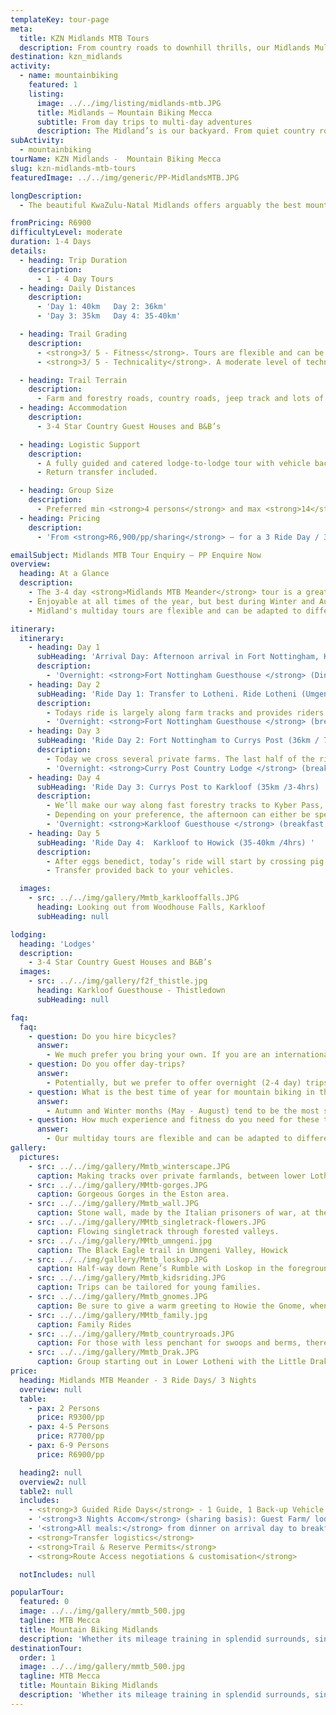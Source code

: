 ```yaml
---
templateKey: tour-page
meta:
  title: KZN Midlands MTB Tours
  description: From country roads to downhill thrills, our Midlands Multi-Day MTB tours cater to a wide spectrum of rider. 2-4 day guided and supported tours.
destination: kzn_midlands
activity:
  - name: mountainbiking
    featured: 1
    listing:
      image: ../../img/listing/midlands-mtb.JPG
      title: Midlands – Mountain Biking Mecca
      subtitle: From day trips to multi-day adventures
      description: The Midland’s is our backyard. From quiet country roads and private farm tracks to sweeping single-track or downhill thrills, we can tailor-make a MTB or Cycle tour to excite all level of rider. Traversing through private farmlands, forest and nature reserves – you’ll discover the real Midlands countryside of forgotten falls, valley vistas and wildlife. We offer day-trips, multi-day and training tours.
subActivity:
  - mountainbiking
tourName: KZN Midlands -  Mountain Biking Mecca
slug: kzn-midlands-mtb-tours
featuredImage: ../../img/generic/PP-MidlandsMTB.JPG

longDescription:
  - The beautiful KwaZulu-Natal Midlands offers arguably the best mountain biking in South Africa. Whether you are keen on riding the handcrafted single-track of Howick and the Karkloof, or taking a gentle ride through attractive farmlands and quiet country roads, stopping to visit local art studios and organic deli's along the way, we can customise a fully supported Midlands tour to suit your particular needs.

fromPricing: R6900
difficultyLevel: moderate
duration: 1-4 Days
details:
  - heading: Trip Duration
    description:
      - 1 - 4 Day Tours
  - heading: Daily Distances
    description:
      - 'Day 1: 40km   Day 2: 36km'
      - 'Day 3: 35km   Day 4: 35-40km'

  - heading: Trail Grading
    description:
      - <strong>3/ 5 - Fitness</strong>. Tours are flexible and can be adapted to suit riders of all ages and fitness. On the 3 Day MTB Meander (distances above) a moderate level of MTB experience is recommended.
      - <strong>3/ 5 - Technicality</strong>. A moderate level of technical competency (or willingness to try) is advised to make the most of this tour. However if you not technically inclined, more farm and jeep-track route options can also be organised.

  - heading: Trail Terrain
    description:
      - Farm and forestry roads, country roads, jeep track and lots of sublime single-track
  - heading: Accommodation
    description:
      - 3-4 Star Country Guest Houses and B&B’s

  - heading: Logistic Support
    description:
      - A fully guided and catered lodge-to-lodge tour with vehicle back-up and daily luggage transfers.
      - Return transfer included.

  - heading: Group Size
    description:
      - Preferred min <strong>4 persons</strong> and max <strong>14</strong> pax / per guide
  - heading: Pricing
    description:
      - 'From <strong>R6,900/pp/sharing</strong> – for a 3 Ride Day / 3 Night tour'

emailSubject: Midlands MTB Tour Enquiry – PP Enquire Now
overview:
  heading: At a Glance
  description:
    - The 3-4 day <strong>Midlands MTB Meander</strong> tour is a great introduction to the diverse mountain biking terrain on offer in the KwaZulu-Natal Midlands. Beginning in the foothills of the Drakensberg (Lotheni) and making tracks to the small town of Howick, riders get to experience a diverse mix of landscapes from mist-belt grasslands to wetlands, montane forests and farmlands.
    - Enjoyable at all times of the year, but best during Winter and Autumn months, this tour combines handcrafted trails with pastoral scenery, warm hospitality, and some of the finest cuisine that the Midlands has to offer.
    - Midland's multiday tours are flexible and can be adapted to different levels of experience, fitness and interest. This tour can also be tailored to groups training for multi-stage events such as Sani2C or Joberg2C, with longer daily distances, ascents and more technical route options.

itinerary:
  itinerary:
    - heading: Day 1
      subHeading: 'Arrival Day: Afternoon arrival in Fort Nottingham, KZN Midlands'
      description:
        - 'Overnight: <strong>Fort Nottingham Guesthouse </strong> (Dinner)'
    - heading: Day 2
      subHeading: 'Ride Day 1: Transfer to Lotheni. Ride Lotheni (Umgeni Vlei) – Lions Bush (40km / 557m Ascent, 920m Descent , 3.5 – 4 hours) '
      description:
        - Todays ride is largely along farm tracks and provides riders with magnificent views of the Drakensberg foothills, expansive wetlands and mist-belt grasslands. Beginning at a lofty height of 1877m, the Drakensberg is highly visible on a clear day, giving you a real sense of riding in the mountains.  The trail crosses the source of the Mgeni River and continues to descend through wild mountain terrain, towards one of the oldest and most successful working farms in the region. There is a steep descent before joining up with quiet country road.
        - 'Overnight: <strong>Fort Nottingham Guesthouse </strong> (breakfast, packed lunch & dinner)'
    - heading: Day 3
      subHeading: 'Ride Day 2: Fort Nottingham to Currys Post (36km / 712m ascent, 912m descent / 3.5hrs )'
      description:
        - Today we cross several private farms. The last half of the ride sees you climbing out of the valley and, ascending 350m over a distance of 4km, but provides some absolutely magnificent views back over Balgowan and the Drakensberg mountains.
        - 'Overnight: <strong>Curry Post Country Lodge </strong> (breakfast, packed lunch & dinner)'
    - heading: Day 4
      subHeading: 'Ride Day 3: Currys Post to Karkloof (35km /3-4hrs) '
      description:
        - We’ll make our way along fast forestry tracks to Kyber Pass, where after a stiff little climb stands between you and 8 kilometres of flowing downhill track. After descending into the fertile Karkloof valley, you’ll make your way on farm and forestry tracks towards Thistledown Country House, arriving in time for lunch.
        - Depending on your preference, the afternoon can either be spent zip lining through the trees on the Karkloof Canopy Tour, or simply relaxing at Thistledown. Your host Norma is a renowned local chef, and that evening you will be treated to some of the best country style cooking in the Midlands (if not the country!)! Bon apetite!
        - 'Overnight: <strong>Karkloof Guesthouse </strong> (breakfast, packed lunch & dinner)'
    - heading: Day 5
      subHeading: 'Ride Day 4:  Karkloof to Howick (35-40km /4hrs) '
      description:
        - After eggs benedict, today’s ride will start by crossing pig and dairy farms across to the Karkloof Country Club.  From here you enter the heart of Karkloof single-track territory, where more technical riders can test their mettle on the curves, rock gardens and berms (Less technical routes are also available). You will pass the impressive Karkloof Falls and follow the contours with some dips and dales across to Howick for lunch at a local restaurant.
        - Transfer provided back to your vehicles.

  images:
    - src: ../../img/gallery/Mmtb_karklooffalls.JPG
      heading: Looking out from Woodhouse Falls, Karkloof
      subHeading: null

lodging:
  heading: 'Lodges'
  description:
    - 3-4 Star Country Guest Houses and B&B’s
  images:
    - src: ../../img/gallery/f2f_thistle.jpg
      heading: Karkloof Guesthouse - Thistledown
      subHeading: null

faq:
  faq:
    - question: Do you hire bicycles?
      answer:
        - We much prefer you bring your own. If you are an international couple looking to hire, we will make a plan, but we dont keep a fleet of mountain bikes for hire.
    - question: Do you offer day-trips?
      answer:
        - Potentially, but we prefer to offer overnight (2-4 day) trips.
    - question: What is the best time of year for mountain biking in the Midlands?
      answer:
        - Autumn and Winter months (May - August) tend to be the most stable and dry. Summer months can be lovely, but also a higher chance of rain. Please avoid public holiday long weekends, and Christmas / Easter periods.
    - question: How much experience and fitness do you need for these trips?
      answer:
        - Our multiday tours are flexible and can be adapted to different levels of experience, fitness and interest. We can custom design a trip along quiet country roads (gravel biking) or keep the singletrack flowing to your hearts content.
gallery:
  pictures:
    - src: ../../img/gallery/Mmtb_winterscape.JPG
      caption: Making tracks over private farmlands, between lower Lotheni and the Dargle.
    - src: ../../img/gallery/MMtb-gorges.JPG
      caption: Gorgeous Gorges in the Eston area.
    - src: ../../img/gallery/Mmtb_wall.JPG
      caption: Stone wall, made by the Italian prisoners of war, at the top of Lebanon Mountain – Karkloof.
    - src: ../../img/gallery/MMtb_singletrack-flowers.JPG
      caption: Flowing singletrack through forested valleys.
    - src: ../../img/gallery/MMtb_umngeni.jpg
      caption: The Black Eagle trail in Umngeni Valley, Howick
    - src: ../../img/gallery/Mmtb_loskop.JPG
      caption: Half-way down Rene’s Rumble with Loskop in the foreground
    - src: ../../img/gallery/Mmtb_kidsriding.JPG
      caption: Trips can be tailored for young families.
    - src: ../../img/gallery/Mmtb_gnomes.JPG
      caption: Be sure to give a warm greeting to Howie the Gnome, when you meet him on one of the Howick singletracks.
    - src: ../../img/gallery/MMtb_family.jpg
      caption: Family Rides
    - src: ../../img/gallery/Mmtb_countryroads.JPG
      caption: For those with less penchant for swoops and berms, there is plenty of scenic ‘gravel road’ riding here in the Midlands.
    - src: ../../img/gallery/Mmtb_Drak.JPG
      caption: Group starting out in Lower Lotheni with the Little Drakensberg mountains as a fitting backdrop.
price:
  heading: Midlands MTB Meander - 3 Ride Days/ 3 Nights
  overview: null
  table:
    - pax: 2 Persons
      price: R9300/pp
    - pax: 4-5 Persons
      price: R7700/pp
    - pax: 6-9 Persons
      price: R6900/pp

  heading2: null
  overview2: null
  table2: null
  includes:
    - <strong>3 Guided Ride Days</strong> - 1 Guide, 1 Back-up Vehicle
    - '<strong>3 Nights Accom</strong> (sharing basis): Guest Farm/ lodge near Fort Nottingham or Balgowan, 1 Night guesthouse - Karkloof'
    - '<strong>All meals:</strong> from dinner on arrival day to breakfast on departure day (3 dinners, 3 breakfasts, 2 trail lunches)'
    - <strong>Transfer logistics</strong>
    - <strong>Trail & Reserve Permits</strong>
    - <strong>Route Access negotiations & customisation</strong>

  notIncludes: null

popularTour:
  featured: 0
  image: ../../img/gallery/mmtb_500.jpg
  tagline: MTB Mecca
  title: Mountain Biking Midlands
  description: 'Whether its mileage training in splendid surrounds, single-track delights, or a gentle ride through attractive farmlands - Active Escapes has a Mountain Bike offering that can be tailor-made for you.'
destinationTour:
  order: 1
  image: ../../img/gallery/mmtb_500.jpg
  tagline: MTB Mecca
  title: Mountain Biking Midlands
  description: 'Whether its mileage training in splendid surrounds, single-track delights, or a gentle ride through attractive farmlands - Active Escapes has a Mountain Bike offering that can be tailor-made for you.'
---
```

